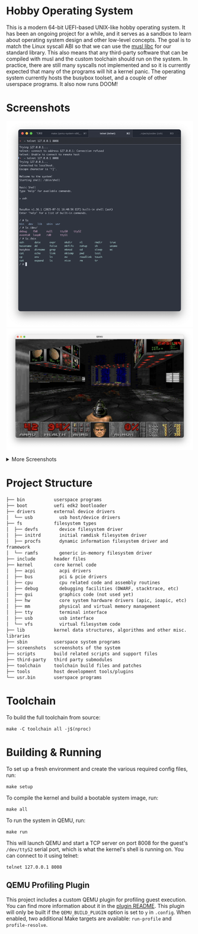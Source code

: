 # Hobby Operating System

This is a modern 64-bit UEFI-based UNIX-like hobby operating system. It has been an 
ongoing project for a while, and it serves as a sandbox to learn about operating
system design and other low-level concepts. The goal is to match the Linux syscall
ABI so that we can use the [musl libc](https://musl.libc.org/) for our standard library.
This also means that any third-party software that can be compiled with musl and
the custom toolchain should run on the system. In practice, there are still many
syscalls not implemented and so it is currently expected that many of the programs
will hit a kernel panic. The operating system currently hosts the busybox toolset,
and a couple of other userspace programs. It also now runs DOOM!

# Screenshots

![user shell](screenshots/user_shell.png)
![doom game](screenshots/doom_game.png)

<details>

<summary>More Screenshots</summary>

![bootloader logs](screenshots/boot_logs.png)
![doom shell](screenshots/doom_shell.png)
![doom title](screenshots/doom_title.png)

</details>

# Project Structure

```
├── bin           userspace programs
├── boot          uefi edk2 bootloader
├── drivers       external device drivers
│  └── usb          usb host/device drivers
├── fs            filesystem types
│  ├── devfs        device filesystem driver
│  ├── initrd       initial ramdisk filesystem driver
│  ├── procfs       dynamic information filesystem driver and framework
│  └── ramfs        generic in-memory filesystem driver
├── include       header files
├── kernel        core kernel code
│  ├── acpi         acpi drivers
│  ├── bus          pci & pcie drivers
│  ├── cpu          cpu related code and assembly routines
│  ├── debug        debugging facilities (DWARF, stacktrace, etc)
│  ├── gui          graphics code (not used yet)
│  ├── hw           core system hardware drivers (apic, ioapic, etc)
│  ├── mm           physical and virtual memory management
│  ├── tty          terminal interface
│  ├── usb          usb interface
│  └── vfs          virtual filesystem code
├── lib           kernel data structures, algorithms and other misc. libraries
├── sbin          userspace system programs
├── screenshots   screenshots of the system
├── scripts       build related scripts and support files
├── third-party   third party submodules
├── toolchain     toolchain build files and patches
├── tools         host development tools/plugins
└── usr.bin       userspace programs
```

# Toolchain

To build the full toolchain from source:
```shell
make -C toolchain all -j$(nproc)
```

# Building & Running

To set up a fresh environment and create the various required config files, run:
```shell
make setup
```
To compile the kernel and build a bootable system image, run:
```shell
make all
```
To run the system in QEMU, run:
```shell
make run
```
This will launch QEMU and start a TCP server on port 8008 for the guest's `/dev/ttyS2` serial 
port, which is what the kernel's shell is running on. You can connect to it using telnet:
```shell
telnet 127.0.0.1 8008
```

## QEMU Profiling Plugin

This project includes a custom QEMU plugin for profiling guest execution. You can find more information
about it in the [plugin README](tools/qemu-profile-plugin/README.md). This plugin will only be built if
the `QEMU_BUILD_PLUGIN` option is set to `y` in `.config`. When enabled, two additional Make targets are
available: `run-profile` and `profile-resolve`.

